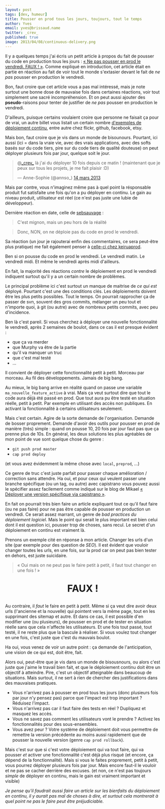 ```yaml
---
layout: post
tags: [dev, humeur]
title: Pousser en prod tous les jours, toujours, tout le temps
author: Yves
email: yves@brissaud.name
twitter: _crev_
published: true
image: 2013/04/08/continuous-delivery.png
---
```


Il y a quelques temps j'ai écris un petit article à propos du fait de pousser du code en production tous les jours : [« Ne pas pousser en prod le vendredi. FAUX ! »][1]. Comme expliqué en introduction, cet article était en partie en réaction au fait de voir tout le monde s'extasier devant le fait de _ne pas_ pousser en production le vendredi.

Bon, faut croire que cet article vous a pas mal intéressé, mais je note surtout une bonne dose de mauvaise fois dans certaines réactions, voir tout simplement une sacré incompréhension. Et on peut aussi ajouter des **pseudo**-raisons pour tenter de justifier de _ne pas_ pousser en production le vendredi.

D'ailleurs, puisque certains voulaient croire que personne ne faisait ça pour de vrai, un autre billet vous listait un certain nombre [d'exemples de déploiement continu][2], entre autre chez flickr, github, facebook, etsy.

Mais bon, faut croire que je vis dans un monde de bisounours. Pourtant, ici aussi (ici = dans la vraie vie, avec des vrais applications, avec des softs basés sur du code tiers, pire sur du code tiers de qualité douteuse) on peut déployer plusieurs fois par jour, quelque soit le jour.

<blockquote class="twitter-tweet" data-conversation="none" lang="fr"><p>@<a href="https://twitter.com/_crev_">_crev_</a> là j'ai du déployer 10 fois depuis ce matin ! (maintenant que je peux sur tous les projets, je me fait plaisir :D)</p>&#8212; Anne-Sophie (@annso_) <a href="https://twitter.com/annso_/status/312218938673082370">14 mars 2013</a></blockquote>
<script async="async" src="//platform.twitter.com/widgets.js" charset="utf-8"></script>

Mais par contre, vous n'imaginez même pas à quel point la résponsable produit fut satisfaite une fois qu'on a pu déployer en continu. Le gain au niveau produit, utilisateur est réel (ce n'est pas juste une lubie de développeur).

Dernière réaction en date, celle de [sebsauvage][3] :

> C'est mignon, mais un peu hors de la réalité

> Donc, NON, on ne déploie pas du code en prod le vendredi.

Sa réaction (un jour je rajouterai enfin des commentaires, ce sera peut-être plus pratique) me fait également penser à [celle-ci chez keiruaprod][4].

Ben si on pousse du code en prod le vendredi. Le vendredi matin. Le vendredi midi. Et même le vendredi après midi d'ailleurs.

En fait, la majorité des réactions _contre_ le déploiement en prod le vendredi indiquent surtout qu'il y a un certain nombre de problèmes.

Le principal problème ici c'est surtout un manque de maitrise de _ce qui est_ déployé. Pourtant c'est une des conditions clés. Les déploiements doivent être les plus petits possibles. Tout le temps. On pourrait rapprocher ça de passer de svn, souvent des gros commits, mélanger un peu tout et n'importe quoi, à git (ou autre) avec de nombreux petits commits, avec peu d'incidence.

Ben là c'est pareil. Si vous cherchez à déployer une nouvelle fonctionnalité le vendredi, après 2 semaines de boulot, dans ce cas il est presque évident :

* que ça va merder
* que Murphy va être de la partie
* qu'il va manquer un truc
* que c'est mal testé
* …

Il convient de déployer cette fonctionnalité petit à petit. Morceau par morceau. Au fil des développements. Jamais de big bang.

Au mieux, le big bang arrive en réalité quand on passe une variable `ma_nouvelle_feature_active` à vrai. Mais ça veut surtout dire que tout le code aura déjà été passé en prod. Que tout aura pu être testé en situation réelle, petit à petit. Par exemple en utilisant des accès non publiques. En activant la fonctionnalité à certains utilisateurs seulement.

Mais c'est certain. Agire de la sorte demande de l'organisation. Demande de bosser proprement. Demande d'avoir des outils pour pousser en prod de manière (très) simple : quand on pousse 10, 20 fois par jour faut pas que ça prenne plus de 10s. En général, les deux solutions les plus agréables de mon point de vue sont quelque chose du genre :

* `git push prod master`
* `cap prod deploy`

(et vous avez évidemment la même chose avec `local`, `preprod`, …)

Ce genre de truc c'est juste parfait pour passer chaque amélioration / correction sans attendre. Ha oui, et pour ceux qui veulent passer une branche spécifique (ou un tag, ou autre) avec capistrano vous pouvez aussi le spécifier assez facilement comme indiqué sur le blog de Mikael [« Déployer une version spécifique via capistrano »][5].

En fait on pourrait très bien faire un article expliquant tout ce qu'il faut faire (ou ne pas faire) pour ne pas être capable de pousser en production un vendredi. Ce serait assez marrant, un genre de _bad practices du déploiement logiciel_. Mais le point qui serait le plus important est bien celui dont il est question ici, pousser trop de choses, sans recul. Le secret d'un déploiement en continu est vraiment là.

Prenons un exemple cité en réponse à mon article. Changer les urls d'un site (par exemple pour des question de _SEO_). Il est évident que vouloir changer toutes les urls, en une fois, sur la prod car on peut pas bien tester en dehors, est juste suicidaire.

> « Oui mais on ne peut pas le faire petit à petit, il faut tout changer en une fois ! »

<p style="font-size: 220%;text-align: center;font-weight: bold;">FAUX !</p>

Au contraire, il _faut_ le faire en petit à petit. Même si ça veut dire avoir deux urls (l'ancienne et la nouvelle) qui pointent vers la même page, tout en les supprimant des sitemap et autre. Et dans ce cas, il est possible d'en modifier une (ou plusieurs), de pousser en prod et de tester en situation réelle sans que cela n'affecte les utilisateurs. Et une fois tout passé, tout testé, il ne reste plus que la bascule à réaliser. Si vous voulez tout changer en une fois, c'est juste que c'est du mauvais boulot.

Ha oui, vous venez de voir un autre point : ça demande de l'anticipation, une vision de ce qui est, doit être, fait.

Alors oui, peut-être que je vis dans un monde de bisousnours, ou alors c'est juste que j'aime le travail bien fait, et que le déploiement continu doit être un objectif à atteindre. Pire, c'est un objectif atteignable dans beaucoup de situations. Mais surtout, il ne sert à rien de chercher des justifications dans des mauvaises pratiques.

* Vous n'arrivez pas à pousser en prod tous les jours (donc plusieurs fois par jour n'y pensez pas) parce que l'impact est trop important ? Réduisez l'impact.
* Vous n'arrivez pas car il faut faire des tests en réel ? Dupliquez et masquez les accès.
* Vous ne savez pas comment les utilisateurs vont le prendre ? Activez les fonctionnalités pour des sous-ensembles.
* Vous avez peur ? Votre système de déploiement doit vous permettre de remettre la version précédente au moins aussi rapidement que de pousser la nouvelle version (genre `cap prod rollback`).

Mais c'est sur que si c'est votre déploiement qui va tout faire, qui va pousser _et_ activer une fonctionnalité c'est déjà plus risqué (et encore, ça dépend de la fonctionnalité). Mais si vous le faites proprement, petit à petit, vous pourrez déployer plusieurs fois par jour. Mais encore faut-il le vouloir et ne pas se cacher derrière des excuses. (et non, ce n'est pas toujours _simple_ de déployer en continu, mais le gain est vraiment important et visible)

_Je pense qu'il faudrait aussi faire un article sur les bienfaits du déploiement en continu, il y aurait pas mal de choses à dire, et surtout cela montrerait à quel point ne pas le faire peut être préjudiciable._

[1]: http://log.winsos.net/2013/03/12/ne-pas-pousser-en-prod-le-vendredi-faux.html
[2]: http://log.winsos.net/2013/03/14/deploiement-continu-quelques-exemples.html
[3]: http://sebsauvage.net/links/?MSPhTQ
[4]: http://blog.keiruaprod.fr/2013/03/14/deploiement-fin-de-semaine-et-bon-sens/
[5]: http://www.mikaelrandy.fr/2013/03/28/deployer-une-version-specifique-via-capistrano/
